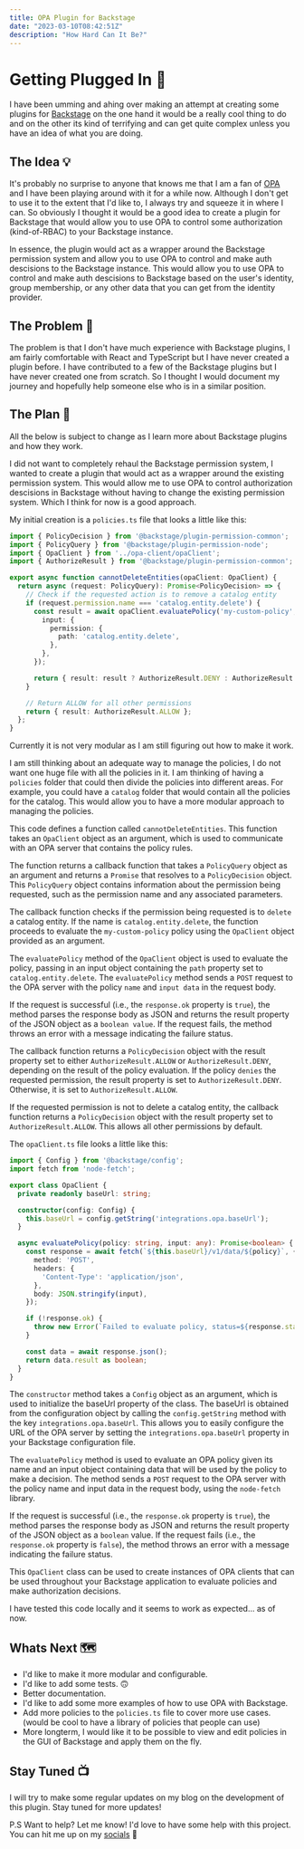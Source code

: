 ```yaml
---
title: OPA Plugin for Backstage
date: "2023-03-10T08:42:51Z"
description: "How Hard Can It Be?"
---
```


# Getting Plugged In 🔌

I have been umming and ahing over making an attempt at creating some plugins for [Backstage](https://backstage.io/) on the one hand it would be a really cool thing to do and on the other its kind of terrifying and can get quite complex unless you have an idea of what you are doing.

## The Idea 💡

It's probably no surprise to anyone that knows me that I am a fan of [OPA](https://www.openpolicyagent.org/) and I have been playing around with it for a while now. Although I don't get to use it to the extent that I'd like to, I always try and squeeze it in where I can. So obviously I thought it would be a good idea to create a plugin for Backstage that would allow you to use OPA to control some authorization (kind-of-RBAC) to your Backstage instance.

In essence, the plugin would act as a wrapper around the Backstage permission system and allow you to use OPA to control and make auth descisions to the Backstage instance. This would allow you to use OPA to control and make auth descisions to Backstage based on the user's identity, group membership, or any other data that you can get from the identity provider.

## The Problem 🤔

The problem is that I don't have much experience with Backstage plugins, I am fairly comfortable with React and TypeScript but I have never created a plugin before. I have contributed to a few of the Backstage plugins but I have never created one from scratch. So I thought I would document my journey and hopefully help someone else who is in a similar position.

## The Plan 📝

All the below is subject to change as I learn more about Backstage plugins and how they work.

I did not want to completely rehaul the Backstage permission system, I wanted to create a plugin that would act as a wrapper around the existing permission system. This would allow me to use OPA to control authorization descisions in Backstage without having to change the existing permission system. Which I think for now is a good approach.

My initial creation is a `policies.ts` file that looks a little like this:

```typescript
import { PolicyDecision } from '@backstage/plugin-permission-common';
import { PolicyQuery } from '@backstage/plugin-permission-node';
import { OpaClient } from '../opa-client/opaClient';
import { AuthorizeResult } from '@backstage/plugin-permission-common';

export async function cannotDeleteEntities(opaClient: OpaClient) {
  return async (request: PolicyQuery): Promise<PolicyDecision> => {
    // Check if the requested action is to remove a catalog entity
    if (request.permission.name === 'catalog.entity.delete') {
      const result = await opaClient.evaluatePolicy('my-custom-policy', {
        input: {
          permission: {
            path: 'catalog.entity.delete',
          },
        },
      });

      return { result: result ? AuthorizeResult.DENY : AuthorizeResult.ALLOW };
    }

    // Return ALLOW for all other permissions
    return { result: AuthorizeResult.ALLOW };
  };
}
```

Currently it is not very modular as I am still figuring out how to make it work.

I am still thinking about an adequate way to manage the policies, I do not want one huge file with all the policies in it. I am thinking of having a `policies` folder that could then divide the policies into different areas. For example, you could have a `catalog` folder that would contain all the policies for the catalog. This would allow you to have a more modular approach to managing the policies.

This code defines a function called `cannotDeleteEntities`. This function takes an `OpaClient` object as an argument, which is used to communicate with an OPA server that contains the policy rules.

The function returns a callback function that takes a `PolicyQuery` object as an argument and returns a `Promise` that resolves to a `PolicyDecision` object. This `PolicyQuery` object contains information about the permission being requested, such as the permission name and any associated parameters.

The callback function checks if the permission being requested is to `delete` a catalog entity. If the name is `catalog.entity.delete`, the function proceeds to evaluate the `my-custom-policy` policy using the `OpaClient` object provided as an argument.

The `evaluatePolicy` method of the `OpaClient` object is used to evaluate the policy, passing in an input object containing the `path` property set to `catalog.entity.delete`. The `evaluatePolicy` method sends a `POST` request to the OPA server with the policy `name` and `input data` in the request body.

If the request is successful (i.e., the `response.ok` property is `true`), the method parses the response body as JSON and returns the result property of the JSON object as a `boolean value`. If the request fails, the method throws an error with a message indicating the failure status.

The callback function returns a `PolicyDecision` object with the result property set to either `AuthorizeResult.ALLOW` or `AuthorizeResult.DENY`, depending on the result of the policy evaluation. If the policy `denies` the requested permission, the result property is set to `AuthorizeResult.DENY`. Otherwise, it is set to `AuthorizeResult.ALLOW`.

If the requested permission is not to delete a catalog entity, the callback function returns a `PolicyDecision` object with the result property set to `AuthorizeResult.ALLOW`. This allows all other permissions by default.

The `opaClient.ts` file looks a little like this:

```typescript
import { Config } from '@backstage/config';
import fetch from 'node-fetch';

export class OpaClient {
  private readonly baseUrl: string;

  constructor(config: Config) {
    this.baseUrl = config.getString('integrations.opa.baseUrl');
  }

  async evaluatePolicy(policy: string, input: any): Promise<boolean> {
    const response = await fetch(`${this.baseUrl}/v1/data/${policy}`, {
      method: 'POST',
      headers: {
        'Content-Type': 'application/json',
      },
      body: JSON.stringify(input),
    });

    if (!response.ok) {
      throw new Error(`Failed to evaluate policy, status=${response.status}`);
    }

    const data = await response.json();
    return data.result as boolean;
  }
}
```

The `constructor` method takes a `Config` object as an argument, which is used to initialize the baseUrl property of the class. The baseUrl is obtained from the configuration object by calling the `config.getString` method with the key `integrations.opa.baseUrl`. This allows you to easily configure the URL of the OPA server by setting the `integrations.opa.baseUrl` property in your Backstage configuration file.

The `evaluatePolicy` method is used to evaluate an OPA policy given its name and an input object containing data that will be used by the policy to make a decision. The method sends a `POST` request to the OPA server with the policy name and input data in the request body, using the `node-fetch` library.

If the request is successful (i.e., the `response.ok` property is `true`), the method parses the response body as JSON and returns the result property of the JSON object as a `boolean` value. If the request fails (i.e., the `response.ok` property is `false`), the method throws an error with a message indicating the failure status.

This `OpaClient` class can be used to create instances of OPA clients that can be used throughout your Backstage application to evaluate policies and make authorization decisions.

I have tested this code locally and it seems to work as expected... as of now.

## Whats Next 🗺

- I'd like to make it more modular and configurable.
- I'd like to add some tests. 🙃
- Better documentation.
- I'd like to add some more examples of how to use OPA with Backstage.
- Add more policies to the `policies.ts` file to cover more use cases. (would be cool to have a library of policies that people can use)
- More longterm, I would like it to be possible to view and edit policies in the GUI of Backstage and apply them on the fly.

## Stay Tuned 📺

I will try to make some regular updates on my blog on the development of this plugin. Stay tuned for more updates!

P.S Want to help? Let me know! I'd love to have some help with this project. You can hit me up on my [socials](https://linkfree.eddiehub.io/Parsifal-M) 🙏 